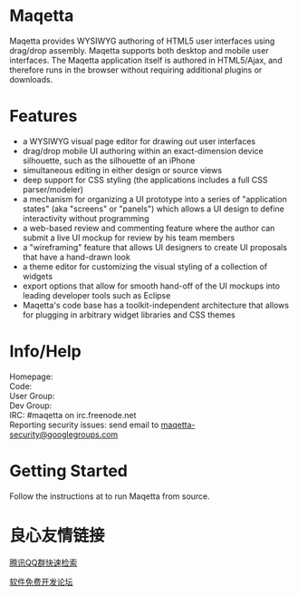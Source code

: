 Maqetta
=======

Maqetta provides WYSIWYG authoring of HTML5 user interfaces using drag/drop assembly. Maqetta supports both desktop and mobile user interfaces. The Maqetta application itself is authored in HTML5/Ajax, and therefore runs in the browser without requiring additional plugins or downloads. 

Features
========

* a WYSIWYG visual page editor for drawing out user interfaces
* drag/drop mobile UI authoring within an exact-dimension device silhouette, such as the silhouette of an iPhone
* simultaneous editing in either design or source views
* deep support for CSS styling (the applications includes a full CSS parser/modeler)
* a mechanism for organizing a UI prototype into a series of "application states" (aka "screens" or "panels") which allows a UI design to define interactivity without programming
* a web-based review and commenting feature where the author can submit a live UI mockup for review by his team members
* a "wireframing" feature that allows UI designers to create UI proposals that have a hand-drawn look
* a theme editor for customizing the visual styling of a collection of widgets
* export options that allow for smooth hand-off of the UI mockups into leading developer tools such as Eclipse
* Maqetta's code base has a toolkit-independent architecture that allows for plugging in arbitrary widget libraries and CSS themes

Info/Help
=========

Homepage:    
Code:    
User Group:    
Dev Group:    
IRC: #maqetta on irc.freenode.net  
Reporting security issues: send email to maqetta-security@googlegroups.com

Getting Started
===============

Follow the instructions at   to run Maqetta from source.

 # 良心友情链接

[腾讯QQ群快速检索](http://u.720life.cn/s/8cf73f7c)

[软件免费开发论坛](http://u.720life.cn/s/bbb01dc0)